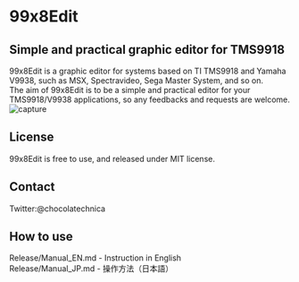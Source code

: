 # 99x8Edit
## Simple and practical graphic editor for TMS9918
99x8Edit is a graphic editor for systems based on TI TMS9918 and Yamaha V9938,
such as MSX, Spectravideo, Sega Master System, and so on.  
The aim of 99x8Edit is to be a simple and practical editor for your
TMS9918/V9938 applications, so any feedbacks and requests are welcome.
![capture](https://user-images.githubusercontent.com/106167090/187049946-5ddc48bd-dc02-4d2f-8ebc-c47994e7c6e0.png)

## License
99x8Edit is free to use, and released under MIT license.

## Contact

Twitter:@chocolatechnica

## How to use

Release/Manual_EN.md - Instruction in English  
Release/Manual_JP.md - 操作方法（日本語）  
